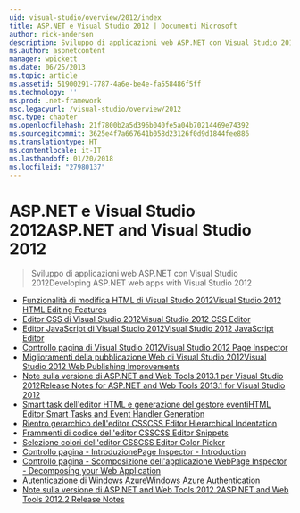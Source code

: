```yaml
---
uid: visual-studio/overview/2012/index
title: ASP.NET e Visual Studio 2012 | Documenti Microsoft
author: rick-anderson
description: Sviluppo di applicazioni web ASP.NET con Visual Studio 2012
ms.author: aspnetcontent
manager: wpickett
ms.date: 06/25/2013
ms.topic: article
ms.assetid: 51900291-7787-4a6e-be4e-fa558486f5ff
ms.technology: ''
ms.prod: .net-framework
msc.legacyurl: /visual-studio/overview/2012
msc.type: chapter
ms.openlocfilehash: 21f7800b2a5d396b040fe5a04b70214469e74392
ms.sourcegitcommit: 3625e4f7a667641b058d23126f0d9d1844fee886
ms.translationtype: HT
ms.contentlocale: it-IT
ms.lasthandoff: 01/20/2018
ms.locfileid: "27980137"
---
```

<a name="aspnet-and-visual-studio-2012"></a><span data-ttu-id="d0bd2-103">ASP.NET e Visual Studio 2012</span><span class="sxs-lookup"><span data-stu-id="d0bd2-103">ASP.NET and Visual Studio 2012</span></span>
====================
> <span data-ttu-id="d0bd2-104">Sviluppo di applicazioni web ASP.NET con Visual Studio 2012</span><span class="sxs-lookup"><span data-stu-id="d0bd2-104">Developing ASP.NET web apps with Visual Studio 2012</span></span>


- [<span data-ttu-id="d0bd2-105">Funzionalità di modifica HTML di Visual Studio 2012</span><span class="sxs-lookup"><span data-stu-id="d0bd2-105">Visual Studio 2012 HTML Editing Features</span></span>](visual-studio-2012-html-editing-features.md)
- [<span data-ttu-id="d0bd2-106">Editor CSS di Visual Studio 2012</span><span class="sxs-lookup"><span data-stu-id="d0bd2-106">Visual Studio 2012 CSS Editor</span></span>](visual-studio-2012-css-editor.md)
- [<span data-ttu-id="d0bd2-107">Editor JavaScript di Visual Studio 2012</span><span class="sxs-lookup"><span data-stu-id="d0bd2-107">Visual Studio 2012 JavaScript Editor</span></span>](visual-studio-2012-javascript-editor.md)
- [<span data-ttu-id="d0bd2-108">Controllo pagina di Visual Studio 2012</span><span class="sxs-lookup"><span data-stu-id="d0bd2-108">Visual Studio 2012 Page Inspector</span></span>](visual-studio-2012-page-inspector.md)
- [<span data-ttu-id="d0bd2-109">Miglioramenti della pubblicazione Web di Visual Studio 2012</span><span class="sxs-lookup"><span data-stu-id="d0bd2-109">Visual Studio 2012 Web Publishing Improvements</span></span>](visual-studio-2012-web-publishing-improvements.md)
- [<span data-ttu-id="d0bd2-110">Note sulla versione di ASP.NET and Web Tools 2013.1 per Visual Studio 2012</span><span class="sxs-lookup"><span data-stu-id="d0bd2-110">Release Notes for ASP.NET and Web Tools 2013.1 for Visual Studio 2012</span></span>](aspnet-and-web-tools-20131-for-visual-studio-2012.md)
- [<span data-ttu-id="d0bd2-111">Smart task dell'editor HTML e generazione del gestore eventi</span><span class="sxs-lookup"><span data-stu-id="d0bd2-111">HTML Editor Smart Tasks and Event Handler Generation</span></span>](visual-studio-vnext-videos-html-editor-smart-tasks-and-event-handler-generation.md)
- [<span data-ttu-id="d0bd2-112">Rientro gerarchico dell'editor CSS</span><span class="sxs-lookup"><span data-stu-id="d0bd2-112">CSS Editor Hierarchical Indentation</span></span>](visual-studio-vnext-videos-css-editor-hierarchical-indentation.md)
- [<span data-ttu-id="d0bd2-113">Frammenti di codice dell'editor CSS</span><span class="sxs-lookup"><span data-stu-id="d0bd2-113">CSS Editor Snippets</span></span>](visual-studio-vnext-videos-css-editor-snippets.md)
- [<span data-ttu-id="d0bd2-114">Selezione colori dell'editor CSS</span><span class="sxs-lookup"><span data-stu-id="d0bd2-114">CSS Editor Color Picker</span></span>](visual-studio-vnext-videos-css-editor-color-picker.md)
- [<span data-ttu-id="d0bd2-115">Controllo pagina - Introduzione</span><span class="sxs-lookup"><span data-stu-id="d0bd2-115">Page Inspector - Introduction</span></span>](visual-studio-vnext-videos-page-inspector-introduction.md)
- [<span data-ttu-id="d0bd2-116">Controllo pagina - Scomposizione dell'applicazione Web</span><span class="sxs-lookup"><span data-stu-id="d0bd2-116">Page Inspector - Decomposing your Web Application</span></span>](visual-studio-vnext-videos-page-inspector-decomposing-your-web-application.md)
- [<span data-ttu-id="d0bd2-117">Autenticazione di Windows Azure</span><span class="sxs-lookup"><span data-stu-id="d0bd2-117">Windows Azure Authentication</span></span>](windows-azure-authentication.md)
- [<span data-ttu-id="d0bd2-118">Note sulla versione di ASP.NET and Web Tools 2012.2</span><span class="sxs-lookup"><span data-stu-id="d0bd2-118">ASP.NET and Web Tools 2012.2 Release Notes</span></span>](aspnet-and-web-tools-20122-release-notes-rtw.md)
